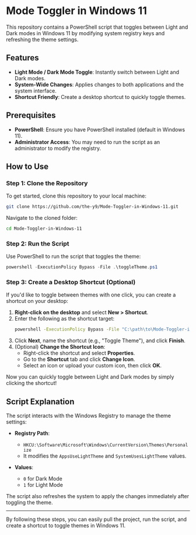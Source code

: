 # Mode Toggler in Windows 11

This repository contains a PowerShell script that toggles between Light and Dark modes in Windows 11 by modifying system registry keys and refreshing the theme settings.

## Features

- **Light Mode / Dark Mode Toggle**: Instantly switch between Light and Dark modes.
- **System-Wide Changes**: Applies changes to both applications and the system interface.
- **Shortcut Friendly**: Create a desktop shortcut to quickly toggle themes.

## Prerequisites

- **PowerShell**: Ensure you have PowerShell installed (default in Windows 11).
- **Administrator Access**: You may need to run the script as an administrator to modify the registry.

## How to Use

### Step 1: Clone the Repository

To get started, clone this repository to your local machine:

```bash
git clone https://github.com/the-y9/Mode-Toggler-in-Windows-11.git
```

Navigate to the cloned folder:

```bash
cd Mode-Toggler-in-Windows-11
```

### Step 2: Run the Script

Use PowerShell to run the script that toggles the theme:

```powershell
powershell -ExecutionPolicy Bypass -File .\toggleTheme.ps1
```

### Step 3: Create a Desktop Shortcut (Optional)

If you'd like to toggle between themes with one click, you can create a shortcut on your desktop:

1. **Right-click on the desktop** and select **New > Shortcut**.
2. Enter the following as the shortcut target:
   ```bash
   powershell -ExecutionPolicy Bypass -File "C:\path\to\Mode-Toggler-in-Windows-11\toggleTheme.ps1"
   ```
3. Click **Next**, name the shortcut (e.g., "Toggle Theme"), and click **Finish**.
4. (Optional) **Change the Shortcut Icon**:
   - Right-click the shortcut and select **Properties**.
   - Go to the **Shortcut** tab and click **Change Icon**.
   - Select an icon or upload your custom icon, then click **OK**.

Now you can quickly toggle between Light and Dark modes by simply clicking the shortcut!

## Script Explanation

The script interacts with the Windows Registry to manage the theme settings:

- **Registry Path**: 
  - `HKCU:\Software\Microsoft\Windows\CurrentVersion\Themes\Personalize`
  - It modifies the `AppsUseLightTheme` and `SystemUsesLightTheme` values.

- **Values**:
  - `0` for Dark Mode
  - `1` for Light Mode

The script also refreshes the system to apply the changes immediately after toggling the theme.

---

By following these steps, you can easily pull the project, run the script, and create a shortcut to toggle themes in Windows 11.
